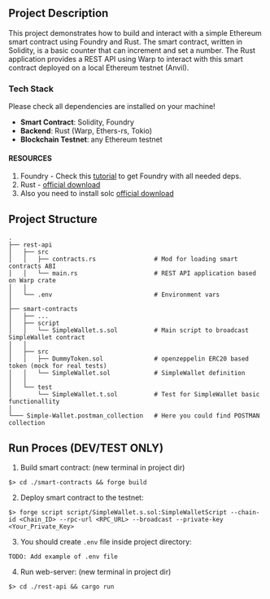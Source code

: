 ## Project Description

This project demonstrates how to build and interact with a simple Ethereum smart contract using Foundry and Rust. The smart contract, written in Solidity, is a basic counter that can increment and set a number. The Rust application provides a REST API using Warp to interact with this smart contract deployed on a local Ethereum testnet (Anvil).

### Tech Stack

Please check all dependencies are installed on your machine!

- **Smart Contract**: Solidity, Foundry
- **Backend**: Rust (Warp, Ethers-rs, Tokio)
- **Blockchain Testnet**: any Ethereum testnet

#### RESOURCES

1. Foundry - Check this [tutorial](https://book.getfoundry.sh/getting-started/installation) to get Foundry with all needed deps.
2. Rust - [official download](https://www.rust-lang.org/tools/install)
3. Also you need to install solc [official download](https://docs.soliditylang.org/en/latest/installing-solidity.html)

## Project Structure

```
.
├── rest-api
│   ├── src
│   │   ├── contracts.rs                # Mod for loading smart contracts ABI
│   │   └── main.rs                     # REST API application based on Warp crate
│   │
│   └── .env                            # Environment vars
│
├── smart-contracts
│   ├── ...
│   ├── script
│   │   └── SimpleWallet.s.sol          # Main script to broadcast SimpleWallet contract
│   │
│   ├── src
│   │   ├── DummyToken.sol              # openzeppelin ERC20 based token (mock for real tests)
│   │   └── SimpleWallet.sol            # SimpleWallet definition
│   │
│   └── test
│       └── SimpleWallet.t.sol          # Test for SimpleWallet basic functionallity
│
└─── Simple-Wallet.postman_collection   # Here you could find POSTMAN collection

```

## Run Proces (DEV/TEST ONLY)

1. Build smart contract: (new terminal in project dir)

```
$> cd ./smart-contracts && forge build
```

2. Deploy smart contract to the testnet:

```
$> forge script script/SimpleWallet.s.sol:SimpleWalletScript --chain-id <Chain_ID> --rpc-url <RPC_URL> --broadcast --private-key <Your_Private_Key>

```

3. You should create `.env` file inside project directory:

```
TODO: Add example of .env file
```

4. Run web-server: (new terminal in project dir)

```
$> cd ./rest-api && cargo run
```
